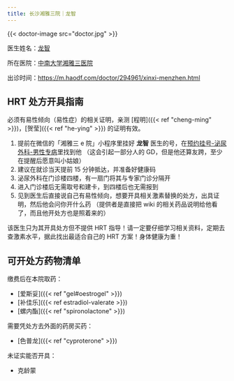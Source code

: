 ```yaml
---
title: 长沙湘雅三院｜龙智
---
```


{{< doctor-image src="doctor.jpg" >}}

医生姓名：[龙智](https://www.xy3yy.com/zjfc/mnwk2019/15765.html)

所在医院：[中南大学湘雅三医院](https://www.xy3yy.com)

出诊时间：https://m.haodf.com/doctor/294961/xinxi-menzhen.html

## HRT 处方开具指南

必须有易性倾向（易性症）的相关证明，亲测 [程明]({{< ref "cheng-ming" >}})，[贺莹]({{< ref "he-ying" >}}) 的证明有效。

1. 提前在微信的「湘雅三 e 院」小程序里挂好 **龙智** 医生的号，在<u>预约挂号-泌尿外科-男性专病</u>里找到他
   （这会引起一部分人的 GD，但是他还算友跨，至少在提醒后愿意叫小姑娘）
1. 建议在就诊当天提前 15 分钟抵达，并准备好健康码
1. 泌尿外科在门诊楼四楼，有一扇门将其与专家门诊分隔开
1. 进入门诊楼后无需取号和建卡，到四楼后也无需报到
1. 见到医生后直接说自己有易性倾向，想要开具相关激素替换的处方，出具证明，然后他会问你开什么药
   （提供者是直接把 wiki 的相关药品说明给他看了，而且他开处方也是照着来的）

该医生只为其开具处方但不提供 HRT 指导！请一定要仔细学习相关资料，定期去查激素水平，据此找出最适合自己的 HRT 方案！身体健康为重！

## 可开处方药物清单

缴费后在本院取药：
- [爱斯妥]({{< ref "gel#oestrogel" >}})
- [补佳乐]({{< ref estradiol-valerate >}})
- [螺内酯]({{< ref "spironolactone" >}})

需要凭处方去外面的药房买药：
- [色普龙]({{< ref "cyproterone" >}})

未证实能否开具：
- 克龄蒙
